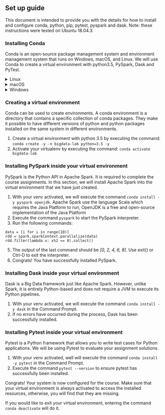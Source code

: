 ## Set up guide

This document is intended to provide you with the details for how to install and
configure conda, python, pip, pytest, pyspark and dask.
Note: these instructions were tested on Ubuntu 18.04.3.


### Installing Conda

Conda is an open-source package management system and environment management system that runs on Windows, macOS, and Linux. We will use Conda to create a virtual environment with python3.5, PySpark, Dask and PyTest.

<details>
<summary>Linux</summary>

1. Download Miniconda for Linux by executing the following command:

```
    wget https://repo.anaconda.com/miniconda/Miniconda3-latest-Linux-$(uname -i).sh
```
2. Grant execution rights to the installer with the command `chmod +x Miniconda3-latest-Linux-$(uname -i).sh`.
3. Execute the installer by executing the command `./Miniconda3-latest-Linux-$(uname -i).sh`. Press ENTER and scroll through the license agreement by pressing SPACE. If you accept the license agreement type `yes` and press ENTER. Enter the path where you want to install anaconda on your computer (for example `~/.condainstallation`). Finally, type `yes` to let the installer initialize conda.
4. Open a new terminal or reinitialize your shell with the command `source ~/.bashrc`.
5. To prevent conda from activating the default environment whenever you open a shell, use the following command: `conda config --set auto_activate_base false`.
6. Execute the command `conda update -y -n base -c defaults conda` to update conda to its latest version.
7. Congrats! You have successfully installed conda.

</details>

<details>
<summary>macOS</summary>

1. Download Miniconda for Linux by executing the following command:

```
    wget https://repo.anaconda.com/miniconda/Miniconda3-latest-MacOSX-$(uname -i).sh
```
2. Grant execution rights to the installer with the command `chmod +x Miniconda3-latest-Linux-$(uname -i).sh`.
3. Execute the installer by executing the command `./Miniconda3-latest-Linux-$(uname -i).sh`. Press ENTER and scroll through the license agreement by pressing SPACE. If you accept the license agreement type `yes` and press ENTER. Enter the path where you want to install anaconda on your computer (for example `~/.condainstallation`). Finally, type `yes` to let the installer initialize conda.
4. Open a new terminal.
5. To prevent conda from activating the default environment whenever you open a shell, use the following command: `conda config --set auto_activate_base false`.
6. Execute the command `conda update -y -n base -c defaults conda` to update conda to its latest version.
7. Congrats! You have successfully installed conda.

</details>

<details>
<summary>Windows</summary>

1. Download Miniconda (Python 3.7 version) from this webpage: `https://docs.conda.io/en/latest/miniconda.html`
2. Execute the installer and follow instructions
3. Congrats! You have successfully installed conda. You will find the Anaconda Prompt in the start menu.

</details>

### Creating a virtual environment

Conda can be used to create environments. A conda environment is a directory that contains a specific collection of conda packages. They make it possible to have different versions of python and python packages installed on the same system in different environments.

1. Create a virtual environment with python 3.5 by executing the command: `conda create -y -n bigdata-lab python=3.5 -y`
2. Activate your virtualenv by executing the command: `conda activate bigdata-lab`


### Installing PySpark inside your virtual environment

PySpark is the Python API in Apache Spark. It is required to complete the course assignments.
In this section, we will install Apache Spark into the virtual environment that we
have just created.

1. With your venv activated, we will execute the command `conda install -y pyspark openjdk`.
   Apache Spark use the language Scala which requires the Java Platform to run, OpenJDK is a free
   and open-source implementation of the Java Platform
3. Execute the command `pyspark` to start the PySpark interpreter.
4. Run the following commands:

```
data = [i for i in range(10)]
rdd = spark.sparkContext.parallelize(data)
rdd.filter(lambda x: x%2 == 0).collect()
```
5. The output of the last command should be *[0, 2, 4, 6, 8]*. Use exit() or Ctrl-D to exit the interpreter.
6. Congrats! You have successfully installed PySpark.


### Installing Dask inside your virtual environment

Dask is a Big Data framework just like Apache Spark. However, unlike Spark, it is
entirely Python-based and does not require a JVM to execute its Python pipelines.

1. With your venv activated, we will execute the command `conda install -y dask` in the Command Prompt.
2. If no errors have occurred during the process, Dask has been successfully installed.


### Installing Pytest inside your virtual environment

Pytest is a Python framework that allows you to write test cases for Python applications.
We will be using Pytest to evaluate your assignment solutions.

1. With your venv activated, well will execute the command `conda install -y pytest` in the Command Prompt.
2. Execute the command `pytest --version` to ensure pytest has successfully been installed.


Congrats! Your system is now configured for the course. Make sure that your virtual environment is always activated to
access the installed resources, otherwise, you will find that they are missing.

If you would like to exit your virtual environment, entering the command `conda deactivate` will do it.
